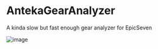 # AntekaGearAnalyzer
A kinda slow but fast enough gear analyzer for EpicSeven


![image](https://user-images.githubusercontent.com/18184943/166139829-0ab59c5a-0c39-4db6-b945-82d8ef2959b8.png)
